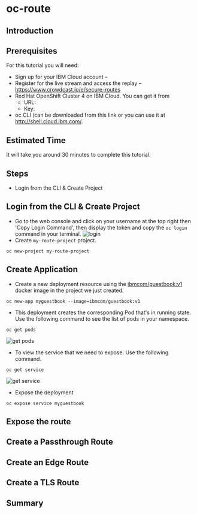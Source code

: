 # oc-route
## Introduction
## Prerequisites
For this tutorial you will need:
- Sign up for your IBM Cloud account – 
- Register for the live stream and access the replay – https://www.crowdcast.io/e/secure-routes
- Red Hat OpenShift Cluster 4 on IBM Cloud. You can get it from
  - URL: 
  - Key: 
- oc CLI (can be downloaded from this link or you can use it at http://shell.cloud.ibm.com/.
## Estimated Time
It will take you around 30 minutes to complete this tutorial.
## Steps
- Login from the CLI & Create Project

## Login from the CLI & Create Project
- Go to the web console and click on your username at the top right then 'Copy Login Command', then display the token and copy the ```oc login``` command in your terminal.
![login](https://user-images.githubusercontent.com/36239840/97104809-26821500-16d0-11eb-936e-c2b7fb914523.JPG)<br>
- Create ```my-route-project``` project.
```
oc new-project my-route-project
```
## Create Application
- Create a new deployment resource using the [ibmcom/guestbook:v1](https://hub.docker.com/r/ibmcom/guestbook/tags) docker image in the project we just created.
```
oc new-app myguestbook --image=ibmcom/guestbook:v1
```
- This deployment creates the corresponding Pod that's in running state. Use the following command to see the list of pods in your namespace.
```
oc get pods
```
![get pods](https://user-images.githubusercontent.com/36239840/97298061-5534f280-186c-11eb-9dbb-982f2f1c20e0.JPG)

- To view the service that we need to expose. Use the following command.<br>
```
oc get service
```
![get service](https://user-images.githubusercontent.com/36239840/97298080-5d8d2d80-186c-11eb-8574-e39b2cb48105.JPG)

- Expose the deployment
```
oc expose service myguestbook 
```
## Expose the route
## Create a Passthrough Route
## Create an Edge Route
## Create a TLS Route
## Summary
